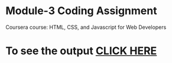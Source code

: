 

# Module-3 Coding Assignment

Coursera course: HTML, CSS, and Javascript for Web Developers

# To see the output [CLICK HERE](https://rohannaroni.github.io/Coursera-Assignment/module-3/index.html)

